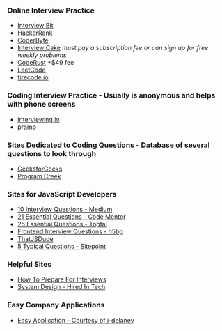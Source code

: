 ### Online Interview Practice
- [Interview Bit](https://www.interviewbit.com/)
- [HackerRank](https://www.hackerrank.com)
- [CoderByte](https://www.coderbyte.com/)
- [Interview Cake](https://www.interviewcake.com/) *must pay a subscription fee or can sign up for free weekly problems*
- [CodeRust](https://www.educative.io/collection/5642554087309312/5679846214598656) *$49 fee
- [LeetCode](https://leetcode.com/)
- [firecode.io](https://www.firecode.io/)

### Coding Interview Practice - Usually is anonymous and helps with phone screens
- [interviewing.io](https://interviewing.io/)
- [pramp](https://www.pramp.com/)

### Sites Dedicated to Coding Questions - Database of several questions to look through
- [GeeksforGeeks](http://www.geeksforgeeks.org/)
- [Program Creek](http://www.programcreek.com/)

### Sites for JavaScript Developers
- [10 Interview Questions - Medium](https://medium.com/javascript-scene/10-interview-questions-every-javascript-developer-should-know-6fa6bdf5ad95#.9wcn2hq28)
- [21 Essential Questions - Code Mentor](https://www.codementor.io/javascript/tutorial/21-essential-javascript-tech-interview-practice-questions-answers)
- [25 Essential Questions - Toptal](https://www.toptal.com/javascript/interview-questions)
- [Frontend Interview Questions - h5bp](https://github.com/h5bp/Front-end-Developer-Interview-Questions)
- [ThatJSDude](http://www.thatjsdude.com/)
- [5 Typical Questions - Sitepoint](https://www.sitepoint.com/5-typical-javascript-interview-exercises/)

### Helpful Sites
- [How To Prepare For Interviews](https://www.reddit.com/r/cscareerquestions/comments/1jov24/heres_how_to_prepare_for_tech_interviews/)
- [System Design - Hired In Tech](https://www.hiredintech.com/classrooms/system-design/lesson/60)

### Easy Company Applications
- [Easy Application - Courtesy of j-delaney](https://github.com/j-delaney/easy-application)
